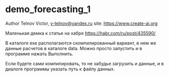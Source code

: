 # demo_forecasting_1

Author Telnov Victor, v-telnov@yandex.ru
site: https://www.create-ai.org

Маленькая демка к статье на хабре
https://habr.com/ru/post/435590/

В каталоге exe располагаются скомпилированный
вариант, в нем же данные расчетов в каталоге data.
Можно просто запустить и в программе нажать Выполнить.

Если будете сами компилировать, то не забудье 
загрузить и данные, и в диалоге программы указать путь к файлу данных.
